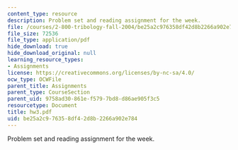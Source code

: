 ```yaml
---
content_type: resource
description: Problem set and reading assignment for the week.
file: /courses/2-800-tribology-fall-2004/be25a2c976358df42d8b2266a902e784_hw3.pdf
file_size: 72536
file_type: application/pdf
hide_download: true
hide_download_original: null
learning_resource_types:
- Assignments
license: https://creativecommons.org/licenses/by-nc-sa/4.0/
ocw_type: OCWFile
parent_title: Assignments
parent_type: CourseSection
parent_uid: 9758ad30-861e-f579-7bd8-d86ae905f3c5
resourcetype: Document
title: hw3.pdf
uid: be25a2c9-7635-8df4-2d8b-2266a902e784
---
```

Problem set and reading assignment for the week.